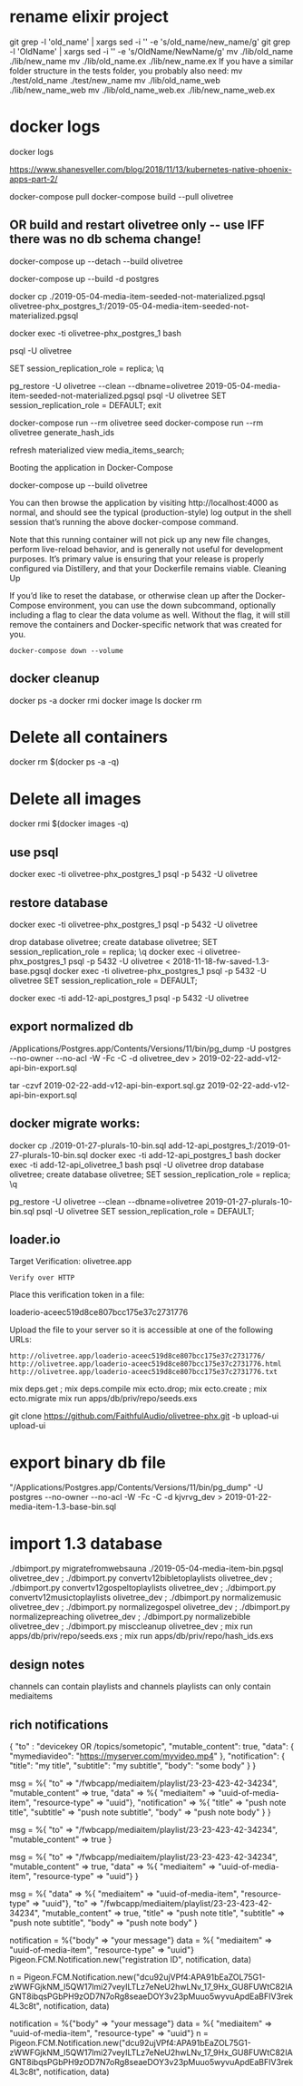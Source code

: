 # rename elixir project

git grep -l 'old_name' | xargs sed -i '' -e 's/old_name/new_name/g'
git grep -l 'OldName' | xargs sed -i '' -e 's/OldName/NewName/g'
mv ./lib/old_name ./lib/new_name
mv ./lib/old_name.ex ./lib/new_name.ex
If you have a similar folder structure in the tests folder, you probably also need:
mv ./test/old_name ./test/new_name
mv ./lib/old_name_web ./lib/new_name_web
mv ./lib/old_name_web.ex ./lib/new_name_web.ex

# docker logs
docker logs <container-id>

https://www.shanesveller.com/blog/2018/11/13/kubernetes-native-phoenix-apps-part-2/

docker-compose pull
docker-compose build --pull olivetree
## OR build and restart olivetree only -- use IFF there was no db schema change!
docker-compose up --detach --build olivetree 

docker-compose up --build -d postgres

docker cp ./2019-05-04-media-item-seeded-not-materialized.pgsql olivetree-phx_postgres_1:/2019-05-04-media-item-seeded-not-materialized.pgsql

docker exec -ti olivetree-phx_postgres_1 bash

psql -U olivetree
<!-- drop database olivetree;
create database olivetree; -->
SET session_replication_role = replica;
\q

pg_restore -U olivetree --clean --dbname=olivetree 2019-05-04-media-item-seeded-not-materialized.pgsql
psql -U olivetree
SET session_replication_role = DEFAULT;
exit

docker-compose run --rm olivetree seed
docker-compose run --rm olivetree generate_hash_ids

refresh materialized view media_items_search;

Booting the application in Docker-Compose

docker-compose up --build olivetree

You can then browse the application by visiting http://localhost:4000 as normal, and should see the typical (production-style) log output in the shell session that’s running the above docker-compose command.

Note that this running container will not pick up any new file changes, perform live-reload behavior, and is generally not useful for development purposes. It’s primary value is ensuring that your release is properly configured via Distillery, and that your Dockerfile remains viable.
Cleaning Up

If you’d like to reset the database, or otherwise clean up after the Docker-Compose environment, you can use the down subcommand, optionally including a flag to clear the data volume as well. Without the flag, it will still remove the containers and Docker-specific network that was created for you.

`docker-compose down --volume`

## docker cleanup
docker ps -a
docker rmi 
docker image ls
docker rm 

# Delete all containers
docker rm $(docker ps -a -q)
# Delete all images
docker rmi $(docker images -q)

## use psql

docker exec -ti olivetree-phx_postgres_1 psql -p 5432 -U olivetree

## restore database

docker exec -ti olivetree-phx_postgres_1 psql -p 5432 -U olivetree

drop database olivetree;
create database olivetree;
SET session_replication_role = replica;
\q
docker exec -i olivetree-phx_postgres_1 psql -p 5432 -U olivetree < 2018-11-18-fw-saved-1.3-base.pgsql
docker exec -ti olivetree-phx_postgres_1 psql -p 5432 -U olivetree
SET session_replication_role = DEFAULT;

docker exec -ti add-12-api_postgres_1 psql -p 5432 -U olivetree

## export normalized db

/Applications/Postgres.app/Contents/Versions/11/bin/pg_dump -U postgres --no-owner --no-acl -W -Fc -C -d olivetree_dev > 2019-02-22-add-v12-api-bin-export.sql

tar -czvf 2019-02-22-add-v12-api-bin-export.sql.gz 2019-02-22-add-v12-api-bin-export.sql

## docker migrate works:

docker cp ./2019-01-27-plurals-10-bin.sql add-12-api_postgres_1:/2019-01-27-plurals-10-bin.sql
docker exec -ti add-12-api_postgres_1 bash
docker exec -ti add-12-api_olivetree_1 bash
psql -U olivetree
drop database olivetree;
create database olivetree;
SET session_replication_role = replica;
\q

pg_restore -U olivetree --clean --dbname=olivetree 2019-01-27-plurals-10-bin.sql
psql -U olivetree
SET session_replication_role = DEFAULT;


## loader.io
Target Verification: olivetree.app

    Verify over HTTP

Place this verification token in a file:

loaderio-aceec519d8ce807bcc175e37c2731776

Upload the file to your server so it is accessible at one of the following URLs:

    http://olivetree.app/loaderio-aceec519d8ce807bcc175e37c2731776/
    http://olivetree.app/loaderio-aceec519d8ce807bcc175e37c2731776.html
    http://olivetree.app/loaderio-aceec519d8ce807bcc175e37c2731776.txt


mix deps.get ; mix deps.compile
mix ecto.drop; mix ecto.create ; mix ecto.migrate
mix run apps/db/priv/repo/seeds.exs

git clone https://github.com/FaithfulAudio/olivetree-phx.git -b upload-ui upload-ui

# export binary db file

"/Applications/Postgres.app/Contents/Versions/11/bin/pg_dump" -U postgres --no-owner --no-acl -W -Fc -C -d kjvrvg_dev > 2019-01-22-media-item-1.3-base-bin.sql

# import 1.3 database

./dbimport.py migratefromwebsauna ./2019-05-04-media-item-bin.pgsql olivetree_dev ; ./dbimport.py convertv12bibletoplaylists olivetree_dev ; ./dbimport.py convertv12gospeltoplaylists olivetree_dev ; ./dbimport.py convertv12musictoplaylists olivetree_dev ; ./dbimport.py normalizemusic olivetree_dev ; ./dbimport.py normalizegospel olivetree_dev ; ./dbimport.py normalizepreaching olivetree_dev ; ./dbimport.py normalizebible olivetree_dev ; ./dbimport.py misccleanup olivetree_dev ; mix run apps/db/priv/repo/seeds.exs ; mix run apps/db/priv/repo/hash_ids.exs


## design notes

channels can contain playlists and channels
playlists can only contain mediaitems


## rich notifications
{
  "to" : "devicekey OR /topics/sometopic",
  "mutable_content": true,
  "data": {
    "mymediavideo": "https://myserver.com/myvideo.mp4"
  },
  "notification": {
    "title": "my title",
    "subtitle": "my subtitle",
    "body": "some body"
  }
}

 msg = %{ "to" => "/fwbcapp/mediaitem/playlist/23-23-423-42-34234", "mutable_content" => true, "data" => %{ "mediaitem" => "uuid-of-media-item", "resource-type" => "uuid"}, "notification" => %{ "title" => "push note title", "subtitle" => "push note subtitle", "body" => "push note body" } }

  msg = %{ "to" => "/fwbcapp/mediaitem/playlist/23-23-423-42-34234", "mutable_content" => true }

msg = %{ "to" => "/fwbcapp/mediaitem/playlist/23-23-423-42-34234", "mutable_content" => true, "data" => %{ "mediaitem" => "uuid-of-media-item", "resource-type" => "uuid"} }

 msg = %{ "data" => %{ "mediaitem" => "uuid-of-media-item", "resource-type" => "uuid"}, "to" => "/fwbcapp/mediaitem/playlist/23-23-423-42-34234", "mutable_content" => true, "title" => "push note title", "subtitle" => "push note subtitle", "body" => "push note body" }


  notification = %{"body" => "your message"}
  data = %{ "mediaitem" => "uuid-of-media-item", "resource-type" => "uuid"}
  Pigeon.FCM.Notification.new("registration ID", notification, data)



  n = Pigeon.FCM.Notification.new("dcu92ujVPf4:APA91bEaZOL75G1-zWWFGjkNM_l5QW17lmi27veyILTLz7eNeU2hwLNv_17_9Hx_GU8FUWtC82IAGNT8ibqsPGbPH9zOD7N7oRg8seaeDOY3v23pMuuo5wyvuApdEaBFIV3rek4L3c8t", notification, data)

notification = %{"body" => "your message"}
data = %{ "mediaitem" => "uuid-of-media-item", "resource-type" => "uuid"}
n = Pigeon.FCM.Notification.new("dcu92ujVPf4:APA91bEaZOL75G1-zWWFGjkNM_l5QW17lmi27veyILTLz7eNeU2hwLNv_17_9Hx_GU8FUWtC82IAGNT8ibqsPGbPH9zOD7N7oRg8seaeDOY3v23pMuuo5wyvuApdEaBFIV3rek4L3c8t", notification, data)

